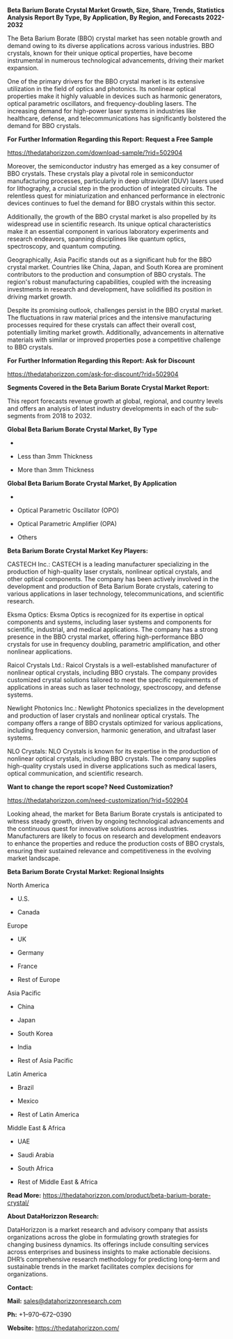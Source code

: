 **Beta Barium Borate Crystal Market Growth, Size, Share, Trends,
Statistics Analysis Report By Type, By Application, By Region, and
Forecasts 2022-2032**

The Beta Barium Borate (BBO) crystal market has seen notable growth and
demand owing to its diverse applications across various industries. BBO
crystals, known for their unique optical properties, have become
instrumental in numerous technological advancements, driving their
market expansion.

One of the primary drivers for the BBO crystal market is its extensive
utilization in the field of optics and photonics. Its nonlinear optical
properties make it highly valuable in devices such as harmonic
generators, optical parametric oscillators, and frequency-doubling
lasers. The increasing demand for high-power laser systems in industries
like healthcare, defense, and telecommunications has significantly
bolstered the demand for BBO crystals.

**For Further Information Regarding this Report: Request a Free Sample**

<https://thedatahorizzon.com/download-sample/?rid=502904>

Moreover, the semiconductor industry has emerged as a key consumer of
BBO crystals. These crystals play a pivotal role in semiconductor
manufacturing processes, particularly in deep ultraviolet (DUV) lasers
used for lithography, a crucial step in the production of integrated
circuits. The relentless quest for miniaturization and enhanced
performance in electronic devices continues to fuel the demand for BBO
crystals within this sector.

Additionally, the growth of the BBO crystal market is also propelled by
its widespread use in scientific research. Its unique optical
characteristics make it an essential component in various laboratory
experiments and research endeavors, spanning disciplines like quantum
optics, spectroscopy, and quantum computing.

Geographically, Asia Pacific stands out as a significant hub for the BBO
crystal market. Countries like China, Japan, and South Korea are
prominent contributors to the production and consumption of BBO
crystals. The region's robust manufacturing capabilities, coupled with
the increasing investments in research and development, have solidified
its position in driving market growth.

Despite its promising outlook, challenges persist in the BBO crystal
market. The fluctuations in raw material prices and the intensive
manufacturing processes required for these crystals can affect their
overall cost, potentially limiting market growth. Additionally,
advancements in alternative materials with similar or improved
properties pose a competitive challenge to BBO crystals.

**For Further Information Regarding this Report: Ask for Discount**

<https://thedatahorizzon.com/ask-for-discount/?rid=502904>

**Segments Covered in the Beta Barium Borate Crystal Market Report:**

This report forecasts revenue growth at global, regional, and country
levels and offers an analysis of latest industry developments in each of
the sub-segments from 2018 to 2032.

**Global Beta Barium Borate Crystal Market, By Type**

-   

-   Less than 3mm Thickness

-   More than 3mm Thickness

**Global Beta Barium Borate Crystal Market, By Application**

-   

-   Optical Parametric Oscillator (OPO)

-   Optical Parametric Amplifier (OPA)

-   Others

**Beta Barium Borate Crystal Market Key Players:**

CASTECH Inc.: CASTECH is a leading manufacturer specializing in the
production of high-quality laser crystals, nonlinear optical crystals,
and other optical components. The company has been actively involved in
the development and production of Beta Barium Borate crystals, catering
to various applications in laser technology, telecommunications, and
scientific research.

Eksma Optics: Eksma Optics is recognized for its expertise in optical
components and systems, including laser systems and components for
scientific, industrial, and medical applications. The company has a
strong presence in the BBO crystal market, offering high-performance BBO
crystals for use in frequency doubling, parametric amplification, and
other nonlinear applications.

Raicol Crystals Ltd.: Raicol Crystals is a well-established manufacturer
of nonlinear optical crystals, including BBO crystals. The company
provides customized crystal solutions tailored to meet the specific
requirements of applications in areas such as laser technology,
spectroscopy, and defense systems.

Newlight Photonics Inc.: Newlight Photonics specializes in the
development and production of laser crystals and nonlinear optical
crystals. The company offers a range of BBO crystals optimized for
various applications, including frequency conversion, harmonic
generation, and ultrafast laser systems.

NLO Crystals: NLO Crystals is known for its expertise in the production
of nonlinear optical crystals, including BBO crystals. The company
supplies high-quality crystals used in diverse applications such as
medical lasers, optical communication, and scientific research.

**Want to change the report scope? Need Customization?**

<https://thedatahorizzon.com/need-customization/?rid=502904>

Looking ahead, the market for Beta Barium Borate crystals is anticipated
to witness steady growth, driven by ongoing technological advancements
and the continuous quest for innovative solutions across industries.
Manufacturers are likely to focus on research and development endeavors
to enhance the properties and reduce the production costs of BBO
crystals, ensuring their sustained relevance and competitiveness in the
evolving market landscape.

**Beta Barium Borate Crystal Market: Regional Insights**

North America

-   U.S.

-   Canada

Europe

-   UK

-   Germany

-   France

-   Rest of Europe

Asia Pacific

-   China

-   Japan

-   South Korea

-   India

-   Rest of Asia Pacific

Latin America

-   Brazil

-   Mexico

-   Rest of Latin America

Middle East & Africa

-   UAE

-   Saudi Arabia

-   South Africa

-   Rest of Middle East & Africa

**Read More:**
<https://thedatahorizzon.com/product/beta-barium-borate-crystal/>

**About DataHorizzon Research:**

DataHorizzon is a market research and advisory company that assists
organizations across the globe in formulating growth strategies for
changing business dynamics. Its offerings include consulting services
across enterprises and business insights to make actionable decisions.
DHR’s comprehensive research methodology for predicting long-term and
sustainable trends in the market facilitates complex decisions for
organizations.

**Contact:**

**Mail:** <sales@datahorizzonresearch.com>

**Ph:** +1–970–672–0390

**Website:** <https://thedatahorizzon.com/>
